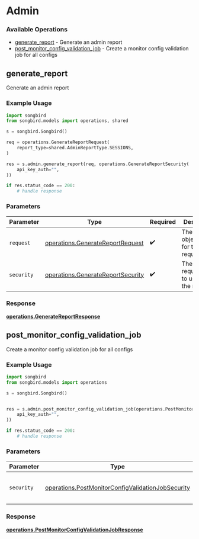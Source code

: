 # Admin

### Available Operations

* [generate_report](#generate_report) - Generate an admin report
* [post_monitor_config_validation_job](#post_monitor_config_validation_job) - Create a monitor config validation job for all configs

## generate_report

Generate an admin report

### Example Usage

```python
import songbird
from songbird.models import operations, shared

s = songbird.Songbird()

req = operations.GenerateReportRequest(
    report_type=shared.AdminReportType.SESSIONS,
)

res = s.admin.generate_report(req, operations.GenerateReportSecurity(
    api_key_auth="",
))

if res.status_code == 200:
    # handle response
```

### Parameters

| Parameter                                                                              | Type                                                                                   | Required                                                                               | Description                                                                            |
| -------------------------------------------------------------------------------------- | -------------------------------------------------------------------------------------- | -------------------------------------------------------------------------------------- | -------------------------------------------------------------------------------------- |
| `request`                                                                              | [operations.GenerateReportRequest](../../models/operations/generatereportrequest.md)   | :heavy_check_mark:                                                                     | The request object to use for the request.                                             |
| `security`                                                                             | [operations.GenerateReportSecurity](../../models/operations/generatereportsecurity.md) | :heavy_check_mark:                                                                     | The security requirements to use for the request.                                      |


### Response

**[operations.GenerateReportResponse](../../models/operations/generatereportresponse.md)**


## post_monitor_config_validation_job

Create a monitor config validation job for all configs

### Example Usage

```python
import songbird
from songbird.models import operations

s = songbird.Songbird()


res = s.admin.post_monitor_config_validation_job(operations.PostMonitorConfigValidationJobSecurity(
    api_key_auth="",
))

if res.status_code == 200:
    # handle response
```

### Parameters

| Parameter                                                                                                              | Type                                                                                                                   | Required                                                                                                               | Description                                                                                                            |
| ---------------------------------------------------------------------------------------------------------------------- | ---------------------------------------------------------------------------------------------------------------------- | ---------------------------------------------------------------------------------------------------------------------- | ---------------------------------------------------------------------------------------------------------------------- |
| `security`                                                                                                             | [operations.PostMonitorConfigValidationJobSecurity](../../models/operations/postmonitorconfigvalidationjobsecurity.md) | :heavy_check_mark:                                                                                                     | The security requirements to use for the request.                                                                      |


### Response

**[operations.PostMonitorConfigValidationJobResponse](../../models/operations/postmonitorconfigvalidationjobresponse.md)**

